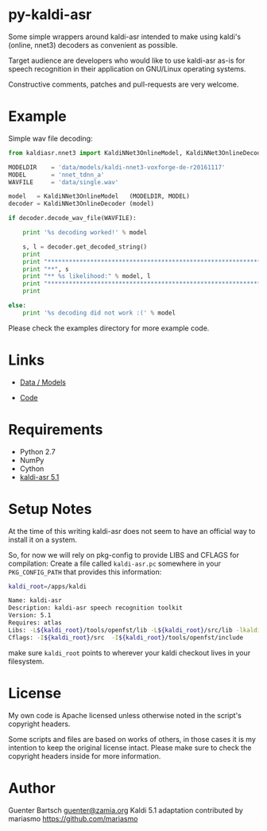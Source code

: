 # py-kaldi-asr

Some simple wrappers around kaldi-asr intended to make using kaldi's (online, nnet3)
decoders as convenient as possible. 

Target audience are developers who would like to use kaldi-asr as-is for speech
recognition in their application on GNU/Linux operating systems.

Constructive comments, patches and pull-requests are very welcome.

Example
=======

Simple wav file decoding:

```python
from kaldiasr.nnet3 import KaldiNNet3OnlineModel, KaldiNNet3OnlineDecoder

MODELDIR    = 'data/models/kaldi-nnet3-voxforge-de-r20161117'
MODEL       = 'nnet_tdnn_a'
WAVFILE     = 'data/single.wav'

model   = KaldiNNet3OnlineModel   (MODELDIR, MODEL)
decoder = KaldiNNet3OnlineDecoder (model)

if decoder.decode_wav_file(WAVFILE):

    print '%s decoding worked!' % model

    s, l = decoder.get_decoded_string()
    print
    print "*****************************************************************"
    print "**", s
    print "** %s likelihood:" % model, l
    print "*****************************************************************"
    print

else:
    print '%s decoding did not work :(' % model

```

Please check the examples directory for more example code.

Links
=====

* [Data / Models](http://goofy.zamia.org/voxforge/ "models")

* [Code](https://github.com/gooofy/py-kaldi-asr "github")

Requirements
============

* Python 2.7
* NumPy
* Cython
* [kaldi-asr 5.1](http://kaldi-asr.org/ "kaldi-asr.org")

Setup Notes
===========

At the time of this writing kaldi-asr does not seem to have an official way to
install it on a system. 

So, for now we will rely on pkg-config to provide LIBS and CFLAGS for compilation:
Create a file called `kaldi-asr.pc` somewhere in your `PKG_CONFIG_PATH` that provides
this information:

```bash
kaldi_root=/apps/kaldi

Name: kaldi-asr
Description: kaldi-asr speech recognition toolkit
Version: 5.1
Requires: atlas
Libs: -L${kaldi_root}/tools/openfst/lib -L${kaldi_root}/src/lib -lkaldi-decoder -lkaldi-lat -lkaldi-fstext -lkaldi-hmm -lkaldi-feat -lkaldi-transform -lkaldi-gmm -lkaldi-tree -lkaldi-util -lkaldi-matrix -lkaldi-base -lkaldi-nnet3 -lkaldi-online2
Cflags: -I${kaldi_root}/src  -I${kaldi_root}/tools/openfst/include
```

make sure `kaldi_root` points to wherever your kaldi checkout lives in your filesystem.

License
=======

My own code is Apache licensed unless otherwise noted in the script's copyright
headers.

Some scripts and files are based on works of others, in those cases it is my
intention to keep the original license intact. Please make sure to check the
copyright headers inside for more information.

Author
======

Guenter Bartsch <guenter@zamia.org>
Kaldi 5.1 adaptation contributed by mariasmo https://github.com/mariasmo

